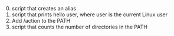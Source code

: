0. script that creates an alias
1. script that prints hello user, where user is the current Linux user
2. Add /action to the PATH
3. script that counts the number of directories in the PATH
